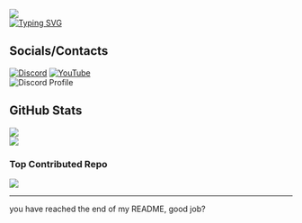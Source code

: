 ![](https://komarev.com/ghpvc/?username=justDarian)
<br>
[![Typing SVG](https://readme-typing-svg.demolab.com?font=Fira+Code&pause=1000&width=435&lines=im+the+darian;i+exist;https%3A%2F%2Fdiscord.gg%2Fhaxx)](https://git.io/typing-svg)
## Socials/Contacts
[![Discord](https://img.shields.io/badge/Discord-%237289DA.svg?logo=discord&logoColor=white)](https://discord.gg/https://discord.gg/haxx) [![YouTube](https://img.shields.io/badge/YouTube-%23FF0000.svg?logo=YouTube&logoColor=white)](https://www.youtube.com/@justdarian) 
<br>
![Discord Profile](https://discord.c99.nl/widget/theme-2/1055188030442459195.png)

## GitHub Stats
![](https://github-readme-stats.vercel.app/api?username=justDarian&theme=midnight-purple&hide_border=true&include_all_commits=false&count_private=true)<br/>
![](https://github-readme-streak-stats.herokuapp.com/?user=justDarian&theme=midnight-purple&hide_border=true)<br/>

### Top Contributed Repo
![](https://github-contributor-stats.vercel.app/api?username=justDarian&limit=69&theme=dark&combine_all_yearly_contributions=true)

---
you have reached the end of my README, good job?
